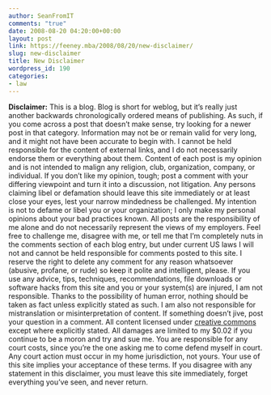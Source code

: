 ```yaml
---
author: SeanFromIT
comments: "true"
date: 2008-08-20 04:20:00+00:00
layout: post
link: https://feeney.mba/2008/08/20/new-disclaimer/
slug: new-disclaimer
title: New Disclaimer
wordpress_id: 190
categories:
- law
---
```


**Disclaimer:** This is a blog. Blog is short for weblog, but it’s really just another backwards chronologically ordered means of publishing. As such, if you come across a post that doesn’t make sense, try looking for a newer post in that category. Information may not be or remain valid for very long, and it might not have been accurate to begin with. I cannot be held responsible for the content of external links, and I do not necessarily endorse them or everything about them. Content of each post is my opinion and is not intended to malign any religion, club, organization, company, or individual. If you don’t like my opinion, tough; post a comment with your differing viewpoint and turn it into a discussion, not litigation. Any persons claiming libel or defamation should leave this site immediately or at least close your eyes, lest your narrow mindedness be challenged. My intention is not to defame or libel you or your organization; I only make my personal opinions about your bad practices known. All posts are the responsibility of me alone and do not necessarily represent the views of my employers. Feel free to challenge me, disagree with me, or tell me that I’m completely nuts in the comments section of each blog entry, but under current US laws I will not and cannot be held responsible for comments posted to this site. I reserve the right to delete any comment for any reason whatsoever (abusive, profane, or rude) so keep it polite and intelligent, please. If you use any advice, tips, techniques, recommendations, file downloads or software hacks from this site and you or your system(s) are injured, I am not responsible. Thanks to the possibility of human error, nothing should be taken as fact unless explicitly stated as such. I am also not responsible for mistranslation or misinterpretation of content. If something doesn’t jive, post your question in a comment. All content licensed under [creative commons](http://creativecommons.org/licenses/by-nc-sa/3.0/) except where explicitly stated. All damages are limited to my $0.02 if you continue to be a moron and try and sue me. You are responsible for any court costs, since you’re the one asking me to come defend myself in court. Any court action must occur in my home jurisdiction, not yours. Your use of this site implies your acceptance of these terms. If you disagree with any statement in this disclaimer, you must leave this site immediately, forget everything you’ve seen, and never return.
